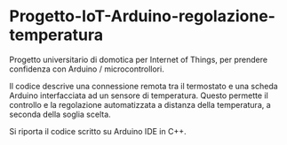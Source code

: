 # Progetto-IoT-Arduino-regolazione-temperatura
Progetto universitario di domotica per Internet of Things, per prendere confidenza con Arduino / microcontrollori.

Il codice descrive una connessione remota tra il termostato e una scheda Arduino interfacciata ad un sensore di temperatura.
Questo permette il controllo e la regolazione automatizzata a distanza della temperatura, a seconda della soglia scelta.

Si riporta il codice scritto su Arduino IDE in C++.
